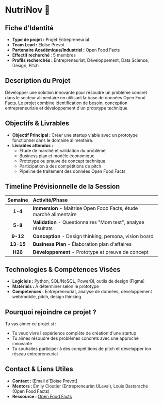 # NutriNov 🛒

## Fiche d'Identité

*   **Type de projet :** Projet Entrepreneurial
*   **Team Lead :** Eloïse Prevot
*   **Partenaire Académique/Industriel :** Open Food Facts
*   **Effectif recherché :** 5 membres
*   **Profils recherchés :** Entrepreneuriat, Développement, Data Science, Design, Pitch

## Description du Projet

Développer une solution innovante pour résoudre un problème concret dans le secteur alimentaire en utilisant la base de données Open Food Facts. Le projet combine identification de besoin, conception entrepreneuriale et développement d'un prototype technique.

## Objectifs & Livrables

*   **Objectif Principal :** Créer une startup viable avec un prototype fonctionnel dans le domaine alimentaire.
*   **Livrables attendus :**
    *   Étude de marché et validation du problème
    *   Business plan et modèle économique
    *   Prototype ou preuve de concept technique
    *   Participation à des compétitions de pitch
    *   Pipeline de traitement des données Open Food Facts

## Timeline Prévisionnelle de la Session

| Semaine | Activité/Phase |
| :-----: | :------------- |
|  **1-4**  | **Immersion** - Maîtrise Open Food Facts, étude marché alimentaire |
|  **5-8**  | **Validation** - Questionnaires "Mom test", analyse résultats |
|  **9-12** | **Conception** - Design thinking, persona, vision board |
|  **13-15**| **Business Plan** - Élaboration plan d'affaires |
|  **H26**  | **Développement** - Prototype et preuve de concept |

## Technologies & Compétences Visées

*   **Logiciels :** Python, SQL/NoSQL, PowerBI, outils de design (Figma)
*   **Matériels :** À déterminer selon le prototype
*   **Compétences :** Entrepreneuriat, analyse de données, développement web/mobile, pitch, design thinking

## Pourquoi rejoindre ce projet ?

Tu vas aimer ce projet si :
*   Tu veux vivre l'expérience complète de création d'une startup
*   Tu aimes résoudre des problèmes concrets avec une approche innovante
*   Tu souhaites participer à des compétitions de pitch et développer ton réseau entrepreneurial

## Contact & Liens Utiles
*   **Contact :** [Email d'Eloïse Prevot]
*   **Mentors :** Émily Cloutier (Entrepreneuriat ULaval), Louis Bastarache (Open Food Facts)
*   **Ressource :** [Open Food Facts](https://world.openfoodfacts.org/)
